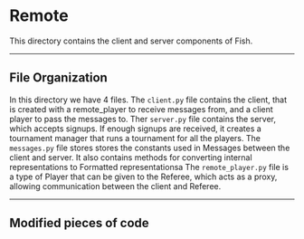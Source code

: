 # Remote

This directory contains the client and server components of Fish.

---

## File Organization

In this directory we have 4 files. The `client.py` file contains the client,
that is created with a remote_player to receive messages from, and a
client player to pass the messages to. Ther `server.py` file contains the server,
which accepts signups. If enough signups are received, it creates a tournament
manager that runs a tournament for all the players. The `messages.py` file stores
stores the constants used in Messages between the client and server. It also
contains methods for converting internal representations to Formatted representationsa
The `remote_player.py` file is a type of Player that can be given to the Referee,
which acts as a proxy, allowing communication between the client and Referee.

---

## Modified pieces of code